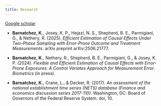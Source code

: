 ```yaml
---
title: Research
---
```


[Google scholar](https://scholar.google.com/citations?user=af7SiOgAAAAJ&hl=en)

- **Barnatchez, K.**, Josey, K. P., Hejazi, N. S., Shepherd, B. E., Parmigiani, G., & Nethery, R. (2025). *Efficient Estimation of Causal Effects Under Two-Phase Sampling with Error-Prone Outcome and Treatment Measurements.* arXiv preprint arXiv:2506.21777.

- **Barnatchez, K.**, Nethery, R., Shepherd, B. E., Parmigiani, G., & Josey, K. P. (2024). *Flexible and Efficient Estimation of Causal Effects with Error-Prone Exposures: A Control Variates Approach for Measurement Error*. *Biometrics* (in press).
 
 - **Barnatchez, K.**, Crane, L., & Decker, R. (2017). *An assessment of the national establishment time series (NETS) database (Finance and economics discussion series 2017-110)*. Washington, DC: Board of Governors of the Federal Reserve System. doi, 10.
